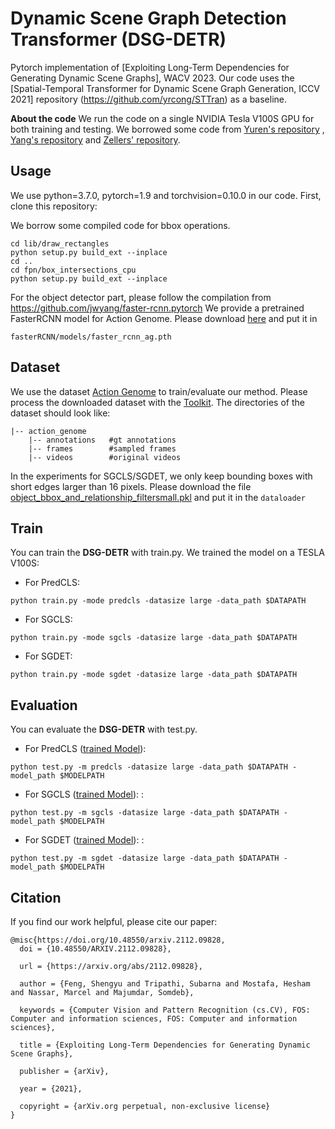 # Dynamic Scene Graph Detection Transformer (DSG-DETR)
Pytorch implementation of [Exploiting Long-Term Dependencies for Generating Dynamic Scene Graphs], WACV 2023. Our code uses the [Spatial-Temporal Transformer for Dynamic Scene Graph Generation, ICCV 2021] repository (https://github.com/yrcong/STTran) as a baseline. 


**About the code**
We run the code on a single  NVIDIA Tesla V100S GPU for both training and testing. We borrowed some code from [Yuren's repository](https://github.com/yrcong/STTran)  ,  [Yang's repository](https://github.com/jwyang/faster-rcnn.pytorch) and [Zellers' repository](https://github.com/rowanz/neural-motifs).

## Usage
We use python=3.7.0, pytorch=1.9 and torchvision=0.10.0 in our code. First, clone this repository:
<!-- ```git clone https://github.com/Shengyu-Feng/STSG.git ``` --> 
We borrow some compiled code for bbox operations.
```
cd lib/draw_rectangles
python setup.py build_ext --inplace
cd ..
cd fpn/box_intersections_cpu
python setup.py build_ext --inplace
```
For the object detector part, please follow the compilation from https://github.com/jwyang/faster-rcnn.pytorch
We provide a pretrained FasterRCNN model for Action Genome. Please download [here](https://drive.google.com/file/d/1-u930Pk0JYz3ivS6V_HNTM1D5AxmN5Bs/view?usp=sharing) and put it in 
```
fasterRCNN/models/faster_rcnn_ag.pth
```

## Dataset
We use the dataset [Action Genome](https://www.actiongenome.org/#download) to train/evaluate our method. Please process the downloaded dataset with the [Toolkit](https://github.com/JingweiJ/ActionGenome). The directories of the dataset should look like:
```
|-- action_genome
    |-- annotations   #gt annotations
    |-- frames        #sampled frames
    |-- videos        #original videos
```
 In the experiments for SGCLS/SGDET, we only keep bounding boxes with short edges larger than 16 pixels. Please download the file [object_bbox_and_relationship_filtersmall.pkl](https://drive.google.com/file/d/19BkAwjCw5ByyGyZjFo174Oc3Ud56fkaT/view?usp=sharing) and put it in the ```dataloader```

## Train
You can train the **DSG-DETR** with train.py. We trained the model on a TESLA V100S:
+ For PredCLS: 
```
python train.py -mode predcls -datasize large -data_path $DATAPATH 
```
+ For SGCLS: 
```
python train.py -mode sgcls -datasize large -data_path $DATAPATH 
```
+ For SGDET: 
```
python train.py -mode sgdet -datasize large -data_path $DATAPATH 
```

## Evaluation
You can evaluate the **DSG-DETR** with test.py.
+ For PredCLS ([trained Model](https://drive.google.com/file/d/1Sk5qFLWTZmwr63fHpy_C7oIxZSQU16vU/view?usp=sharing)): 
```
python test.py -m predcls -datasize large -data_path $DATAPATH -model_path $MODELPATH
```
+ For SGCLS ([trained Model](https://drive.google.com/file/d/1E3fTGyh7Uhcsy7nBfrrY0t3jIi88uclF/view?usp=sharing)): : 
```
python test.py -m sgcls -datasize large -data_path $DATAPATH -model_path $MODELPATH
```
+ For SGDET ([trained Model](https://drive.google.com/file/d/19qW2x61eXBhQ2x3liJSRmKOF6zKqtYjV/view?usp=sharing)): : 
```
python test.py -m sgdet -datasize large -data_path $DATAPATH -model_path $MODELPATH
```


## Citation

If you find our work helpful, please cite our paper:

```
@misc{https://doi.org/10.48550/arxiv.2112.09828,
  doi = {10.48550/ARXIV.2112.09828},
  
  url = {https://arxiv.org/abs/2112.09828},
  
  author = {Feng, Shengyu and Tripathi, Subarna and Mostafa, Hesham and Nassar, Marcel and Majumdar, Somdeb},
  
  keywords = {Computer Vision and Pattern Recognition (cs.CV), FOS: Computer and information sciences, FOS: Computer and information sciences},
  
  title = {Exploiting Long-Term Dependencies for Generating Dynamic Scene Graphs},
  
  publisher = {arXiv},
  
  year = {2021},
  
  copyright = {arXiv.org perpetual, non-exclusive license}
}

```
